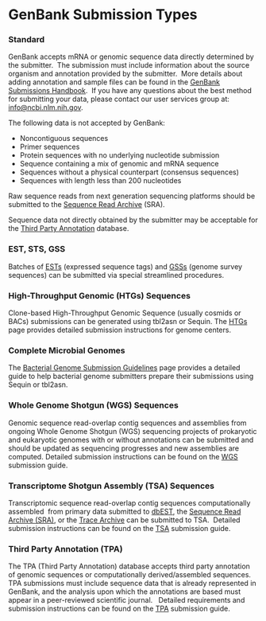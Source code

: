 # GenBank Submission Types

### Standard

GenBank accepts mRNA or genomic sequence data directly determined by the submitter.  The submission must include information about the source organism and annotation provided by the submitter.  More details about adding annotation and sample files can be found in the [GenBank Submissions Handbook](http://www.ncbi.nlm.nih.gov/books/NBK53707/).  If you have any questions about the best method for submitting your data, please contact our user services group at: info@ncbi.nlm.nih.gov.

The following data is not accepted by GenBank:

*   Noncontiguous sequences
*   Primer sequences
*   Protein sequences with no underlying nucleotide submission
*   Sequence containing a mix of genomic and mRNA sequence
*   Sequences without a physical counterpart (consensus sequences)
*   Sequences with length less than 200 nucleotides

Raw sequence reads from next generation sequencing platforms should be submitted to the [Sequence Read Archive](http://www.ncbi.nlm.nih.gov/Traces/sra_sub/sub.cgi?&m=submissions&s=defaults) (SRA).

Sequence data not directly obtained by the submitter may be acceptable for the [Third Party Annotation](/genbank/TPA) database.

### EST, STS, GSS

Batches of [ESTs](http://www.ncbi.nlm.nih.gov/dbEST/) (expressed sequence tags) and [GSSs](http://www.ncbi.nlm.nih.gov/dbGSS/) (genome survey sequences) can be submitted via special streamlined procedures.

### High-Throughput Genomic (HTGs) Sequences

Clone-based High-Throughput Genomic Sequence (usually cosmids or BACs) submissions can be generated using tbl2asn or Sequin. The [HTGs](/genbank/htgs) page provides detailed submission instructions for genome centers.

### Complete Microbial Genomes

The [Bacterial Genome Submission Guidelines](/genbank/genomesubmit) page provides a detailed guide to help bacterial genome submitters prepare their submissions using Sequin or tbl2asn.

### Whole Genome Shotgun (WGS) Sequences

Genomic sequence read-overlap contig sequences and assemblies from ongoing Whole Genome Shotgun (WGS) sequencing projects of prokaryotic and eukaryotic genomes with or without annotations can be submitted and should be updated as sequencing progresses and new assemblies are computed. Detailed submission instructions can be found on the [WGS](/genbank/wgs) submission guide.

### Transcriptome Shotgun Assembly (TSA) Sequences

Transcriptomic sequence read-overlap contig sequences computationally assembled  from primary data submitted to [dbEST](http://www.ncbi.nlm.nih.gov/dbEST/how_to_submit.html), the [Sequence Read Archive (SRA)](http://www.ncbi.nlm.nih.gov/Traces/sra/sra.cgi?cmd=show&f=concepts&m=doc&s=concepts), or the [Trace Archive](http://www.ncbi.nlm.nih.gov/Traces/trace.cgi?) can be submitted to TSA.  Detailed submission instructions can be found on the [TSA](/genbank/TSA) submission guide.

### Third Party Annotation (TPA)

The TPA (Third Party Annotation) database accepts third party annotation of genomic sequences or computationally derived/assembled sequences. TPA submissions must include sequence data that is already represented in GenBank, and the analysis upon which the annotations are based must appear in a peer-reviewed scientific journal.   Detailed requirements and submission instructions can be found on the [TPA](/genbank/tpa) submission guide.